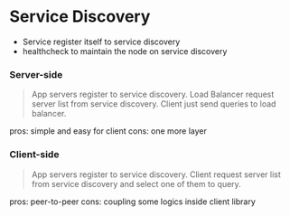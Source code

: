# Service Discovery

- Service register itself to service discovery
- healthcheck to maintain the node on service discovery

### Server-side

> App servers register to service discovery. Load Balancer request server list from service discovery. Client just send queries to load balancer.

pros: simple and easy for client
cons: one more layer

### Client-side

> App servers register to service discovery. Client request server list from service discovery and select one of them to query.

pros: peer-to-peer
cons: coupling some logics inside client library
